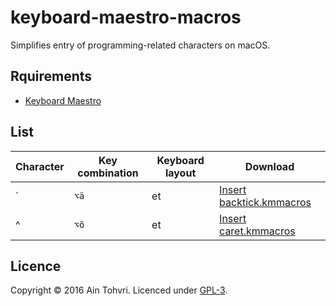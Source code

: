 # keyboard-maestro-macros

Simplifies entry of programming-related characters on macOS.

## Rquirements

- [Keyboard Maestro](https://www.keyboardmaestro.com/main/)

## List

| Character | Key combination | Keyboard layout | Download                      |
| --------- | --------------- | --------------- | --------                      |
| `         | `⌥ä`            | et              | [Insert backtick.kmmacros][1] |
| ^         | `⌥õ`            | et              | [Insert caret.kmmacros][2]    |

## Licence

Copyright © 2016 Ain Tohvri. Licenced under [GPL-3]().

[1]: https://raw.githubusercontent.com/ain/keyboard-maestro-macros/master/Insert%20backtick.kmmacros
[2]: https://raw.githubusercontent.com/ain/keyboard-maestro-macros/master/Insert%20caret.kmmacros
